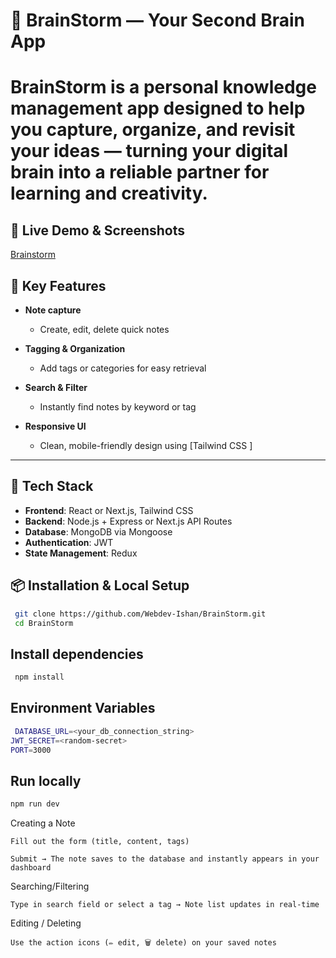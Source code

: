 # 🧠 BrainStorm — Your Second Brain App

# **BrainStorm** is a personal knowledge management app designed to help you capture, organize, and revisit your ideas — turning your digital brain into a reliable partner for learning and creativity.

## 🚀 Live Demo & Screenshots

[Brainstorm](https://www.brainstormideas.xyz/Profile)

## 🎯 Key Features

- **Note capture**

  - Create, edit, delete quick notes

- **Tagging & Organization**

  - Add tags or categories for easy retrieval

- **Search & Filter**

  - Instantly find notes by keyword or tag

- **Responsive UI**
  - Clean, mobile-friendly design using [Tailwind CSS ]

---

## 🧩 Tech Stack

- **Frontend**: React or Next.js, Tailwind CSS
- **Backend**: Node.js + Express or Next.js API Routes
- **Database**: MongoDB via Mongoose
- **Authentication**: JWT
- **State Management**: Redux

## 📦 Installation & Local Setup

```bash
 git clone https://github.com/Webdev-Ishan/BrainStorm.git
 cd BrainStorm

```

## Install dependencies

```bash
 npm install
```

## Environment Variables

```bash
 DATABASE_URL=<your_db_connection_string>
JWT_SECRET=<random-secret>
PORT=3000
```

## Run locally

```bash
npm run dev
```

Creating a Note

    Fill out the form (title, content, tags)

    Submit → The note saves to the database and instantly appears in your dashboard

Searching/Filtering

    Type in search field or select a tag → Note list updates in real-time

Editing / Deleting

    Use the action icons (✏️ edit, 🗑️ delete) on your saved notes
